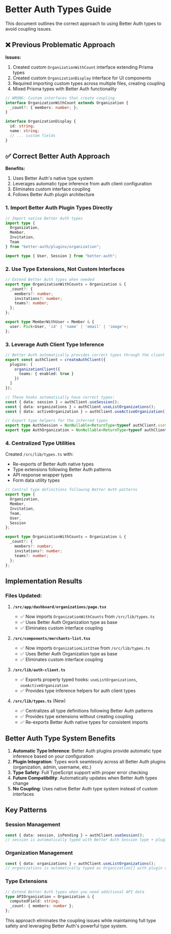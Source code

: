 # Better Auth Types Guide

This document outlines the correct approach to using Better Auth types to avoid coupling issues.

## ❌ Previous Problematic Approach

**Issues:**
1. Created custom `OrganizationWithCount` interface extending Prisma types
2. Created custom `OrganizationDisplay` interface for UI components  
3. Required importing custom types across multiple files, creating coupling
4. Mixed Prisma types with Better Auth functionality

```typescript
// WRONG: Custom interfaces that create coupling
interface OrganizationWithCount extends Organization {
  _count?: { members: number; };
}

interface OrganizationDisplay {
  id: string;
  name: string;
  // ... custom fields
}
```

## ✅ Correct Better Auth Approach

**Benefits:**
1. Uses Better Auth's native type system
2. Leverages automatic type inference from auth client configuration
3. Eliminates custom interface coupling
4. Follows Better Auth plugin architecture

### 1. **Import Better Auth Plugin Types Directly**

```typescript
// Import native Better Auth types
import type { 
  Organization,
  Member, 
  Invitation,
  Team 
} from "better-auth/plugins/organization";

import type { User, Session } from "better-auth";
```

### 2. **Use Type Extensions, Not Custom Interfaces**

```typescript
// Extend Better Auth types when needed
export type OrganizationWithCounts = Organization & {
  _count?: {
    members?: number;
    invitations?: number;
    teams?: number;
  };
};

export type MemberWithUser = Member & {
  user: Pick<User, 'id' | 'name' | 'email' | 'image'>;
};
```

### 3. **Leverage Auth Client Type Inference**

```typescript
// Better Auth automatically provides correct types through the client
export const authClient = createAuthClient({
  plugins: [
    organizationClient({
      teams: { enabled: true }
    })
  ]
});

// These hooks automatically have correct types:
const { data: session } = authClient.useSession();
const { data: organizations } = authClient.useListOrganizations();
const { data: activeOrganization } = authClient.useActiveOrganization();

// Export type helpers for the inferred types
export type AuthSession = NonNullable<ReturnType<typeof authClient.useSession>['data']>;
export type AuthOrganization = NonNullable<ReturnType<typeof authClient.useListOrganizations>['data']>[number];
```

### 4. **Centralized Type Utilities**

Created `/src/lib/types.ts` with:
- Re-exports of Better Auth native types
- Type extensions following Better Auth patterns
- API response wrapper types
- Form data utility types

```typescript
// Central type definitions following Better Auth patterns
export type {
  Organization,
  Member, 
  Invitation,
  Team,
  User,
  Session
};

export type OrganizationWithCounts = Organization & {
  _count?: {
    members?: number;
    invitations?: number;
    teams?: number;
  };
};
```

## Implementation Results

### Files Updated:

1. **`/src/app/dashboard/organizations/page.tsx`**
   - ✅ Now imports `OrganizationWithCounts` from `/src/lib/types.ts`
   - ✅ Uses Better Auth Organization type as base
   - ✅ Eliminates custom interface coupling

2. **`/src/components/merchants-list.tsx`**
   - ✅ Now imports `OrganizationListItem` from `/src/lib/types.ts`
   - ✅ Uses Better Auth Organization type as base
   - ✅ Eliminates custom interface coupling

3. **`/src/lib/auth-client.ts`**
   - ✅ Exports properly typed hooks: `useListOrganizations`, `useActiveOrganization`
   - ✅ Provides type inference helpers for auth client types

4. **`/src/lib/types.ts`** (New)
   - ✅ Centralizes all type definitions following Better Auth patterns
   - ✅ Provides type extensions without creating coupling
   - ✅ Re-exports Better Auth native types for consistent imports

## Better Auth Type System Benefits

1. **Automatic Type Inference**: Better Auth plugins provide automatic type inference based on your configuration
2. **Plugin Integration**: Types work seamlessly across all Better Auth plugins (organization, admin, username, etc.)
3. **Type Safety**: Full TypeScript support with proper error checking
4. **Future Compatibility**: Automatically updates when Better Auth types change
5. **No Coupling**: Uses native Better Auth type system instead of custom interfaces

## Key Patterns

### Session Management
```typescript
const { data: session, isPending } = authClient.useSession();
// session is automatically typed with Better Auth Session type + plugin extensions
```

### Organization Management  
```typescript
const { data: organizations } = authClient.useListOrganizations();
// organizations is automatically typed as Organization[] with plugin configuration
```

### Type Extensions
```typescript
// Extend Better Auth types when you need additional API data
type APIOrganization = Organization & {
  computedField: string;
  _count: { members: number };
};
```

This approach eliminates the coupling issues while maintaining full type safety and leveraging Better Auth's powerful type system.
